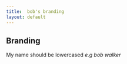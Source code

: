 ```yaml
---
title:  bob's branding
layout: default
---
```

## Branding ##

My name should be lowercased _e.g bob walker_
